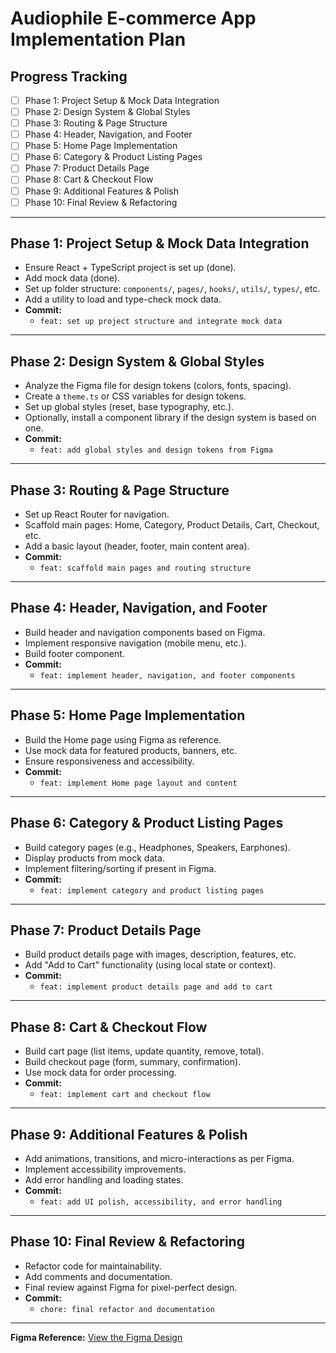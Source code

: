# Audiophile E-commerce App Implementation Plan

## Progress Tracking

- [ ] Phase 1: Project Setup & Mock Data Integration
- [ ] Phase 2: Design System & Global Styles
- [ ] Phase 3: Routing & Page Structure
- [ ] Phase 4: Header, Navigation, and Footer
- [ ] Phase 5: Home Page Implementation
- [ ] Phase 6: Category & Product Listing Pages
- [ ] Phase 7: Product Details Page
- [ ] Phase 8: Cart & Checkout Flow
- [ ] Phase 9: Additional Features & Polish
- [ ] Phase 10: Final Review & Refactoring

---

## Phase 1: Project Setup & Mock Data Integration
- Ensure React + TypeScript project is set up (done).
- Add mock data (done).
- Set up folder structure: `components/`, `pages/`, `hooks/`, `utils/`, `types/`, etc.
- Add a utility to load and type-check mock data.
- **Commit:**
  - `feat: set up project structure and integrate mock data`

---

## Phase 2: Design System & Global Styles
- Analyze the Figma file for design tokens (colors, fonts, spacing).
- Create a `theme.ts` or CSS variables for design tokens.
- Set up global styles (reset, base typography, etc.).
- Optionally, install a component library if the design system is based on one.
- **Commit:**
  - `feat: add global styles and design tokens from Figma`

---

## Phase 3: Routing & Page Structure
- Set up React Router for navigation.
- Scaffold main pages: Home, Category, Product Details, Cart, Checkout, etc.
- Add a basic layout (header, footer, main content area).
- **Commit:**
  - `feat: scaffold main pages and routing structure`

---

## Phase 4: Header, Navigation, and Footer
- Build header and navigation components based on Figma.
- Implement responsive navigation (mobile menu, etc.).
- Build footer component.
- **Commit:**
  - `feat: implement header, navigation, and footer components`

---

## Phase 5: Home Page Implementation
- Build the Home page using Figma as reference.
- Use mock data for featured products, banners, etc.
- Ensure responsiveness and accessibility.
- **Commit:**
  - `feat: implement Home page layout and content`

---

## Phase 6: Category & Product Listing Pages
- Build category pages (e.g., Headphones, Speakers, Earphones).
- Display products from mock data.
- Implement filtering/sorting if present in Figma.
- **Commit:**
  - `feat: implement category and product listing pages`

---

## Phase 7: Product Details Page
- Build product details page with images, description, features, etc.
- Add "Add to Cart" functionality (using local state or context).
- **Commit:**
  - `feat: implement product details page and add to cart`

---

## Phase 8: Cart & Checkout Flow
- Build cart page (list items, update quantity, remove, total).
- Build checkout page (form, summary, confirmation).
- Use mock data for order processing.
- **Commit:**
  - `feat: implement cart and checkout flow`

---

## Phase 9: Additional Features & Polish
- Add animations, transitions, and micro-interactions as per Figma.
- Implement accessibility improvements.
- Add error handling and loading states.
- **Commit:**
  - `feat: add UI polish, accessibility, and error handling`

---

## Phase 10: Final Review & Refactoring
- Refactor code for maintainability.
- Add comments and documentation.
- Final review against Figma for pixel-perfect design.
- **Commit:**
  - `chore: final refactor and documentation`

---

**Figma Reference:**
[View the Figma Design](https://www.figma.com/design/bRQbfaU7UQYax2Lmk8MZYu/audiophile-ecommerce-website?node-id=0-1&m=dev&t=eVCgNQN8tTyIWIZg-1) 